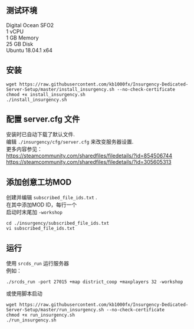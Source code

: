 ## 测试环境
Digital Ocean SFO2  
1 vCPU   
1 GB Memory  
25 GB Disk  
Ubuntu 18.04.1 x64 
## 安装
```
wget https://raw.githubusercontent.com/kb1000fx/Insurgency-Dedicated-Server-Setup/master/install_insurgency.sh --no-check-certificate
chmod +x install_insurgency.sh
./install_insurgency.sh
```
## 配置 server.cfg 文件
安装时已自动下载了默认文件.  
编辑  ```./insurgency/cfg/server.cfg``` 来改变服务器设置.  
更多内容参见：  
https://steamcommunity.com/sharedfiles/filedetails/?id=854506744  
https://steamcommunity.com/sharedfiles/filedetails/?id=305605313  

## 添加创意工坊MOD
创建并编辑 `subscribed_file_ids.txt` .   
在其中添加MOD ID，每行一个  
启动时末尾加 `-workshop`
```
cd ./insurgency/subscribed_file_ids.txt
vi subscribed_file_ids.txt
```
## 运行 
使用 `srcds_run` 运行服务器  
例如：
```
./srcds_run -port 27015 +map district_coop +maxplayers 32 -workshop
```
或使用脚本启动
```
wget https://raw.githubusercontent.com/kb1000fx/Insurgency-Dedicated-Server-Setup/master/run_insurgency.sh --no-check-certificate
chmod +x run_insurgency.sh
./run_insurgency.sh
```